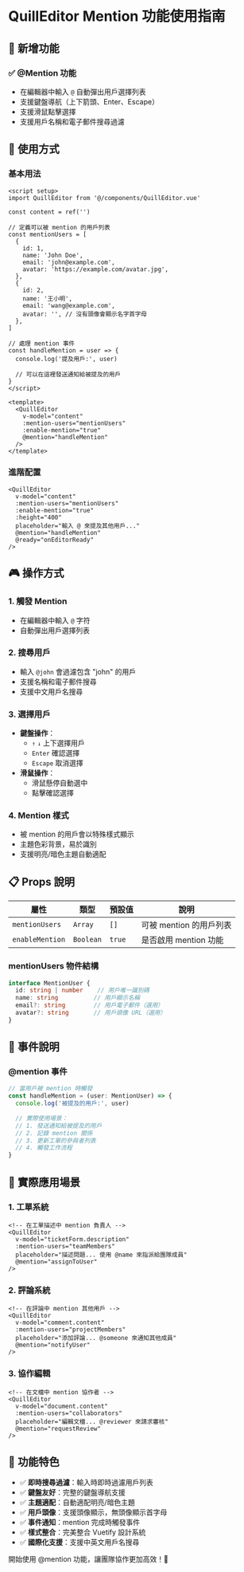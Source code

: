 # QuillEditor Mention 功能使用指南

## 🎯 新增功能

### ✅ **@Mention 功能**
- 在編輯器中輸入 `@` 自動彈出用戶選擇列表
- 支援鍵盤導航（上下箭頭、Enter、Escape）
- 支援滑鼠點擊選擇
- 支援用戶名稱和電子郵件搜尋過濾

## 🔧 使用方式

### 基本用法
```vue
<script setup>
import QuillEditor from '@/components/QuillEditor.vue'

const content = ref('')

// 定義可以被 mention 的用戶列表
const mentionUsers = [
  {
    id: 1,
    name: 'John Doe',
    email: 'john@example.com',
    avatar: 'https://example.com/avatar.jpg',
  },
  {
    id: 2,
    name: '王小明',
    email: 'wang@example.com',
    avatar: '', // 沒有頭像會顯示名字首字母
  },
]

// 處理 mention 事件
const handleMention = user => {
  console.log('提及用戶:', user)

  // 可以在這裡發送通知給被提及的用戶
}
</script>

<template>
  <QuillEditor
    v-model="content"
    :mention-users="mentionUsers"
    :enable-mention="true"
    @mention="handleMention"
  />
</template>
```

### 進階配置
```vue
<QuillEditor
  v-model="content"
  :mention-users="mentionUsers"
  :enable-mention="true"
  :height="400"
  placeholder="輸入 @ 來提及其他用戶..."
  @mention="handleMention"
  @ready="onEditorReady"
/>
```

## 🎮 操作方式

### 1. **觸發 Mention**
- 在編輯器中輸入 `@` 字符
- 自動彈出用戶選擇列表

### 2. **搜尋用戶**
- 輸入 `@john` 會過濾包含 "john" 的用戶
- 支援名稱和電子郵件搜尋
- 支援中文用戶名搜尋

### 3. **選擇用戶**
- **鍵盤操作**：
  - `↑` `↓` 上下選擇用戶
  - `Enter` 確認選擇
  - `Escape` 取消選擇
- **滑鼠操作**：
  - 滑鼠懸停自動選中
  - 點擊確認選擇

### 4. **Mention 樣式**
- 被 mention 的用戶會以特殊樣式顯示
- 主題色彩背景，易於識別
- 支援明亮/暗色主題自動適配

## 📋 Props 說明

| 屬性 | 類型 | 預設值 | 說明 |
|------|------|--------|------|
| `mentionUsers` | `Array` | `[]` | 可被 mention 的用戶列表 |
| `enableMention` | `Boolean` | `true` | 是否啟用 mention 功能 |

### mentionUsers 物件結構
```typescript
interface MentionUser {
  id: string | number    // 用戶唯一識別碼
  name: string          // 用戶顯示名稱
  email?: string        // 用戶電子郵件（選用）
  avatar?: string       // 用戶頭像 URL（選用）
}
```

## 🎨 事件說明

### @mention 事件
```typescript
// 當用戶被 mention 時觸發
const handleMention = (user: MentionUser) => {
  console.log('被提及的用戶:', user)
  
  // 實際使用場景：
  // 1. 發送通知給被提及的用戶
  // 2. 記錄 mention 關係
  // 3. 更新工單的參與者列表
  // 4. 觸發工作流程
}
```

## 🎯 實際應用場景

### 1. **工單系統**
```vue
<!-- 在工單描述中 mention 負責人 -->
<QuillEditor
  v-model="ticketForm.description"
  :mention-users="teamMembers"
  placeholder="描述問題... 使用 @name 來指派給團隊成員"
  @mention="assignToUser"
/>
```

### 2. **評論系統**
```vue
<!-- 在評論中 mention 其他用戶 -->
<QuillEditor
  v-model="comment.content"
  :mention-users="projectMembers"
  placeholder="添加評論... @someone 來通知其他成員"
  @mention="notifyUser"
/>
```

### 3. **協作編輯**
```vue
<!-- 在文檔中 mention 協作者 -->
<QuillEditor
  v-model="document.content"
  :mention-users="collaborators"
  placeholder="編輯文檔... @reviewer 來請求審核"
  @mention="requestReview"
/>
```

## 🚀 功能特色

- ✅ **即時搜尋過濾**：輸入時即時過濾用戶列表
- ✅ **鍵盤友好**：完整的鍵盤導航支援
- ✅ **主題適配**：自動適配明亮/暗色主題
- ✅ **用戶頭像**：支援頭像顯示，無頭像顯示首字母
- ✅ **事件通知**：mention 完成時觸發事件
- ✅ **樣式整合**：完美整合 Vuetify 設計系統
- ✅ **國際化支援**：支援中英文用戶名搜尋

開始使用 @mention 功能，讓團隊協作更加高效！🎉

